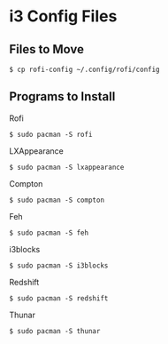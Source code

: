 # i3 Config Files

## Files to Move
    $ cp rofi-config ~/.config/rofi/config

## Programs to Install
Rofi

    $ sudo pacman -S rofi

LXAppearance

    $ sudo pacman -S lxappearance

Compton

    $ sudo pacman -S compton

Feh

    $ sudo pacman -S feh

i3blocks

    $ sudo pacman -S i3blocks

Redshift

    $ sudo pacman -S redshift

Thunar

    $ sudo pacman -S thunar

